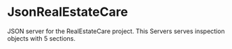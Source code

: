 # JsonRealEstateCare
JSON server for the RealEstateCare project. This Servers serves inspection objects with 5 sections.
